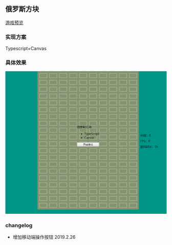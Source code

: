 ## 俄罗斯方块
[游戏预览](https://ddztomcat.github.io/eluosi/)

### 实现方案
Typescript+Canvas

### 具体效果
![](hehe.gif)

### changelog
+ 增加移动端操作按钮 2019.2.26